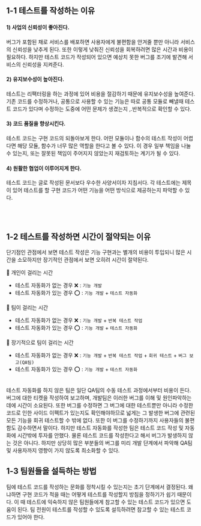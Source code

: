 ## 1-1 테스트를 작성하는 이유

#### 1) 사업의 신뢰성이 좋아진다.

버그가 포함된 채로 서비스를 배포하면 사용자에게 불편함을 안겨줄 뿐만 아니라 서비스의 신뢰성을 낮추게 된다.
또한 이렇게 낮춰진 신뢰성을 회복하려면 많은 시간과 비용이 필요하다. 하지만 테스트 코드가 작성되어 있으면
예상치 못한 버그를 조기에 발견해 서비스의 신뢰성을 지켜준다.

#### 2) 유지보수성이 높아진다.

테스트는 리팩터링을 하는 과정에 있어 비용을 절감하기 때문에 유지보수성을 높여준다.
기존 코드를 수정하거나, 공통으로 사용할 수 있는 기능은 따로 공통 모듈로 빼낼때 테스트 코드가 있다며
수정하는 도중에 어떤 문제가 생겼는지 ,.반복적으로 확인할 수 있다.

#### 3) 코드 품질을 향상시킨다.

테스트 코드는 구현 코드의 되돌아보게 한다. 어떤 모듈이나 함수의 테스트 작성이 어렵다면 해당 모듈, 함수가 너무 많은 역할을 한다고 볼 수 있다.
이 경우 일부 책임을 나눌 수 있는지, 또는 잘못된 책임이 주어지지 않았는지 재검토하는 계기가 될 수 있다.

#### 4) 원활한 협업이 이루어지게 한다.

테스트 코드는 글로 작성된 문서보다 우수한 사양서이자 지침서다. 각 테스트에는 제목이 있어 테스트를 할 구현 코드가 어떤 기능을 어떤 방식으로 제공하는지 파악할 수 있다.

<br/><br/>

## 1-2 테스트를 작성하면 시간이 절약되는 이유

단기점인 관점에서 보면 테스트 작성은 기능 구현과는 별개의 비용이 투입되니 많은 시간을 소모하지만 장기적인 관점에서 보면 오히려 시간이 절약된다.

👤 개인이 걸리는 시간

- 테스트 자동화가 없는 경우 ❌ : `기능 개발`
- 테스트 자동화가 있는 경우 ⭕️ : `기능 개발` + `테스트 자동화`

👥 팀이 걸리는 시간

- 테스트 자동화가 없는 경우 ❌ : `기능 개발` + `반복 테스트 작업`
- 테스트 자동화가 있는 경우 ⭕️ : `기능 개발` + `테스트 자동화`

👥 장기적으로 팀이 걸리는 시간

- 테스트 자동화가 없는 경우 ❌ : `기능 개발` + `반복 테스트 작업` + `회귀 테스트` + `버그 보고(QA팀)`
- 테스트 자동화가 있는 경우 ⭕️ : `기능 개발` + `테스트 자동화`

<br/>
 테스트 자동화를 하지 않은 팀은 일단 QA팀의 수동 테스트 과정에서부터 비용이 든다. 버그에 대한 티켓을 작성하여 보고하며, 개발팀은 이러한 버그를 이해 및 원인파악하는데에 시간이 소요된다. 또한 버그를 수정하면 그 버그에 대한 테스트뿐만 아니라 수정한 코드로 인한 사이드 이펙트가 있는지도 확인해야하므로 넓게는 그 발생한 버그에 관련된 모든 기능을 회귀 테스트할 수 밖에 없다. 또한 이 버그를 수정하기까지 사용자들의 불편함도 감수하면서 말이다.  
하지만 테스트 자동화를 작성한 팀은 테스트 코드 작성 및 자동화에 시간밖에 투자를 안했다. 물론 테스트 코드를 작성한다고 해서 버그가 발생하지 않는 것은 아니다. 하지만 상당히 많은 부분들의 버그를 미리 개발 단계에서 파악해 QA팀 및 사용자까지 영향이 가지 않도록 최소화할 수 있다.

## 1-3 팀원들을 설득하는 방법

팀에 테스트 코드를 작성하는 문화를 정착시킬 수 있는지는 초기 단계에서 결정된다. 왜냐하면 구현 코드가 적을 때는 어떻게 테스트를 작성할지 방침을 정하기가 쉽기 때문이다. 이 때 테스트에 익숙하지 않은 팀원들에게 참고할 수 있는 테스트 코드가 있으면 도움이 된다. 팀 전원이 테스트를 작성할 수 있도록 설득하려면 참고할 수 있는 테스트 코드가 있어야 한다.
